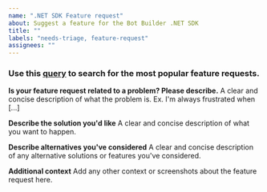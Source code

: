 ```yaml
---
name: ".NET SDK Feature request"
about: Suggest a feature for the Bot Builder .NET SDK
title: ""
labels: "needs-triage, feature-request"
assignees: ""
---
```


### Use this [query](https://github.com/Microsoft/botbuilder-dotnet/issues?q=is%3Aissue+is%3Aopen++label%3Afeature-request+) to search for the most popular feature requests.

**Is your feature request related to a problem? Please describe.**
A clear and concise description of what the problem is. Ex. I'm always frustrated when [...]

**Describe the solution you'd like**
A clear and concise description of what you want to happen.

**Describe alternatives you've considered**
A clear and concise description of any alternative solutions or features you've considered.

**Additional context**
Add any other context or screenshots about the feature request here.
